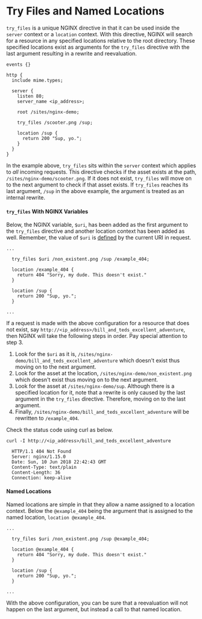 # Try Files and Named Locations
`try_files` is a unique NGINX directive in that it can be used inside the `server` context or a `location` context. With this directive, NGINX will search for a resource in any specified locations relative to the root directory. These specified locations exist as arguments for the `try_files` directive with the last argument resulting in a rewrite and reevaluation.

```nginx
events {}

http {
  include mime.types;

  server {
    listen 80;
    server_name <ip_address>;

    root /sites/nginx-demo;

    try_files /scooter.png /sup;

    location /sup {
      return 200 "Sup, yo.";
    }
  }
}
```

In the example above, `try_files` sits within the `server` context which applies to _all_ incoming requests. This directive checks if the asset exists at the path, `/sites/nginx-demo/scooter.png`. If it does not exist, `try_files` will move on to the next argument to check if that asset exists. If `try_files` reaches its last argument, `/sup` in the above example, the argument is treated as an internal rewrite.

#### `try_files` With NGINX Variables
Below, the NGINX variable, `$uri`, has been added as the first argument to the `try_files` directive and another location context has been added as well. Remember, the value of `$uri` is [defined](http://nginx.org/en/docs/http/ngx_http_core_module.html#var_uri) by the current URI in request.

```nginx
...

  try_files $uri /non_existent.png /sup /example_404;

  location /example_404 {
    return 404 "Sorry, my dude. This doesn't exist."
  }

  location /sup {
    return 200 "Sup, yo.";
  }

...
```
If a request is made with the above configuration for a resource that does not exist, say `http://<ip_address>/bill_and_teds_excellent_adventure`, then NGINX will take the following steps in order. Pay special attention to step 3.

1. Look for the `$uri` as it is, `/sites/nginx-demo/bill_and_teds_excellent_adventure` which doesn't exist thus moving on to the next argument.
2. Look for the asset at the location, `/sites/nginx-demo/non_existent.png` which doesn't exist thus moving on to the next argument.
3. Look for the asset at `/sites/nginx-demo/sup`. Although there is a specified location for it, note that a rewrite is only caused by the last argument in the `try_files` directive. Therefore, moving on to the last argument.
4. Finally, `/sites/nginx-demo/bill_and_teds_excellent_adventure` will be rewritten to `/example_404`.

Check the status code using curl as below.

```console
curl -I http://<ip_address>/bill_and_teds_excellent_adventure

  HTTP/1.1 404 Not Found
  Server: nginx/1.15.0
  Date: Sun, 10 Jun 2018 22:42:43 GMT
  Content-Type: text/plain
  Content-Length: 36
  Connection: keep-alive
```

#### Named Locations

Named locations are simple in that they allow a name assigned to a location context. Below the `@example_404` being the argument that is assigned to the named location, `location @example_404`.
```nginx
...

  try_files $uri /non_existent.png /sup @example_404;

  location @example_404 {
    return 404 "Sorry, my dude. This doesn't exist."
  }

  location /sup {
    return 200 "Sup, yo.";
  }

...
```
With the above configuration, you can be sure that a reevaluation will not happen on the last argument, but instead a call to that named location.
